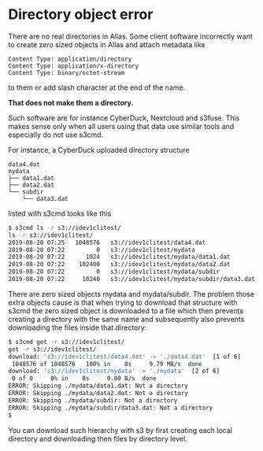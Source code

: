 
# Directory object error

There are no real directories in Allas. Some client software incorrectly want to create zero sized objects in Allas and attach metadata like

```
Content Type: application/directory
Content Type: application/x-directory
Content Type: binary/octet-stream
```

to them or add slash character at the end of the name.

**That does not make them a directory.**

Such software are for instance CyberDuck, Nextcloud and s3fuse. This makes sense only when all users using that data use similar tools and especially do not use s3cmd.

For instance, a CyberDuck uploaded directory structure

```
data4.dat
mydata
├── data1.dat
├── data2.dat
└── subdir
    └── data3.dat
```

listed with s3cmd looks like this

``` bash
$ s3cmd ls -r s3://idev1clitest/
ls -r s3://idev1clitest/
2019-08-20 07:25   1048576   s3://idev1clitest/data4.dat
2019-08-20 07:22         0   s3://idev1clitest/mydata
2019-08-20 07:22      1024   s3://idev1clitest/mydata/data1.dat
2019-08-20 07:22    102400   s3://idev1clitest/mydata/data2.dat
2019-08-20 07:22         0   s3://idev1clitest/mydata/subdir
2019-08-20 07:22     10240   s3://idev1clitest/mydata/subdir/data3.dat
```

There are zero sized objects mydata and mydata/subdir. The problem those extra objects cause is that when trying to download that structure with s3cmd the zero sized object is downloaded to a file which then prevents creating a directory with the same name and subsequently also prevents downloading the files inside that directory:

``` bash
$ s3cmd get -r s3://idev1clitest/
get -r s3://idev1clitest/
download: 's3://idev1clitest/data4.dat' -> './data4.dat'  [1 of 6]
 1048576 of 1048576   100% in    0s     9.79 MB/s  done
download: 's3://idev1clitest/mydata' -> './mydata'  [2 of 6]
 0 of 0     0% in    0s     0.00 B/s  done
ERROR: Skipping ./mydata/data1.dat: Not a directory
ERROR: Skipping ./mydata/data2.dat: Not a directory
ERROR: Skipping ./mydata/subdir: Not a directory
ERROR: Skipping ./mydata/subdir/data3.dat: Not a directory
$ 
```

You can download such hierarchy with s3 by first creating each local directory and downloading then files by directory level.

